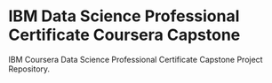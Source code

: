 # IBM Data Science Professional Certificate Coursera Capstone
IBM Coursera Data Science Professional Certificate Capstone Project Repository. 
